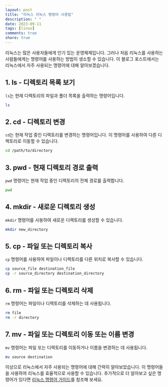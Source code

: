 ```yaml
---
layout: post
title: "리눅스 리눅스 명령어 사용법"
description: " "
date: 2023-09-11
tags: [linux]
comments: true
share: true
---
```


리눅스는 많은 사용자들에게 인기 있는 운영체제입니다. 그러나 처음 리눅스를 사용하는 사람들에게는 명령어를 사용하는 방법이 생소할 수 있습니다. 이 블로그 포스트에서는 리눅스에서 자주 사용되는 명령어에 대해 알아보겠습니다. 

## 1. ls - 디렉토리 목록 보기

`ls`는 현재 디렉토리의 파일과 폴더 목록을 출력하는 명령어입니다. 

```bash
ls
```

## 2. cd - 디렉토리 변경

`cd`는 현재 작업 중인 디렉토리를 변경하는 명령어입니다. 이 명령어를 사용하여 다른 디렉토리로 이동할 수 있습니다. 

```bash
cd /path/to/directory
```

## 3. pwd - 현재 디렉토리 경로 출력

`pwd` 명령어는 현재 작업 중인 디렉토리의 전체 경로를 출력합니다.

```bash
pwd
```

## 4. mkdir - 새로운 디렉토리 생성

`mkdir` 명령어를 사용하여 새로운 디렉토리를 생성할 수 있습니다.

```bash
mkdir new_directory
```

## 5. cp - 파일 또는 디렉토리 복사

`cp` 명령어를 사용하여 파일이나 디렉토리를 다른 위치로 복사할 수 있습니다.

```bash
cp source_file destination_file
cp -r source_directory destination_directory
```

## 6. rm - 파일 또는 디렉토리 삭제

`rm` 명령어는 파일이나 디렉토리를 삭제하는 데 사용됩니다.

```bash
rm file
rm -r directory
```

## 7. mv - 파일 또는 디렉토리 이동 또는 이름 변경

`mv` 명령어는 파일 또는 디렉토리를 이동하거나 이름을 변경하는 데 사용됩니다.

```bash
mv source destination
```

이상으로 리눅스에서 자주 사용되는 명령어에 대해 간략히 알아보았습니다. 이 명령어들을 사용하여 리눅스를 효율적으로 사용할 수 있습니다. 추가적으로 더 알아보고 싶은 명령어가 있다면 [리눅스 명령어 가이드](https://www.gnu.org/software/coreutils/manual/html_node/index.html)를 참조해 보세요.